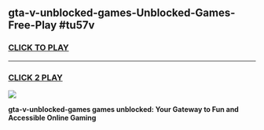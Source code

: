 
## gta-v-unblocked-games-Unblocked-Games-Free-Play #tu57v
<h3>
<a href="https://us.freeplayer.one?title=gta-v-unblocked-games&ref=9M">CLICK TO PLAY</a></h3>
<hr>

<h3>
<a href="https://us.freeplayer.one?title=gta-v-unblocked-games&ref=9M">CLICK 2 PLAY</a>
  
</h3>

<a href="https://us.freeplayer.one?title=gta-v-unblocked-games&ref=9M"><img src="https://clearcache.store/games.png"></a>


**gta-v-unblocked-games games unblocked: Your Gateway to Fun and Accessible Online Gaming**

